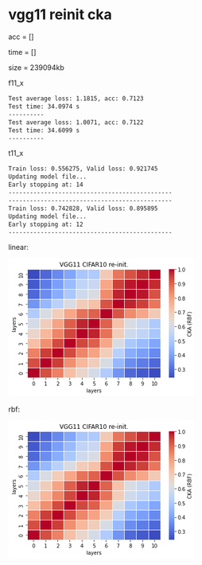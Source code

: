 # vgg11 reinit cka
acc = []

time = []

size = 239094kb

f11_x
```
Test average loss: 1.1815, acc: 0.7123
Test time: 34.0974 s
----------
Test average loss: 1.0071, acc: 0.7122
Test time: 34.6099 s
----------
```

t11_x
```
Train loss: 0.556275, Valid loss: 0.921745
Updating model file...
Early stopping at: 14
----------------------------------------------
----------------------------------------------
Train loss: 0.742828, Valid loss: 0.895895
Updating model file...
Early stopping at: 12
----------------------------------------------
```

linear:

![recka11linear](recka11rbf.png)

rbf:

![recka11rbf](recka11rbf.png)

